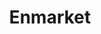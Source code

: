 ---
title: "Enmarket"
url: /batesburg-leesville/enmarket-west-columbia-avenue/
shop: Lebensmittel
---